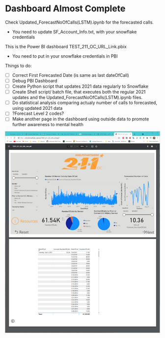 # Dashboard Almost Complete
Check Updated_ForecastNoOfCalls(LSTM).ipynb for the forecasted calls.
- You need to update SF_Account_Info.txt, with your snowflake credentials

This is the Power BI dashboard TEST_211_OC_URL_Link.pbix
- You need to put in your snowflake credentials in PBI

Things to do:

- [ ] Correct First Forecasted Date (is same as last dateOfCall)
- [ ] Debug PBI Dashboard
- [ ] Create Python script that updates 2021 data regularly to Snowflake
- [ ] Create Shell script/ batch file, that executes both the regular 2021 updates and the Updated_ForecastNoOfCalls(LSTM).ipynb files.
- [ ] Do statistical analysis comparing actualy number of calls to forecasted, using updated 2021 data
- [ ] ?Forecast Level 2 codes?
- [ ] Make another page in the dashboard using outside data to promote further awareness to mental health

![](TEST_211_OC_URL_Link.png)